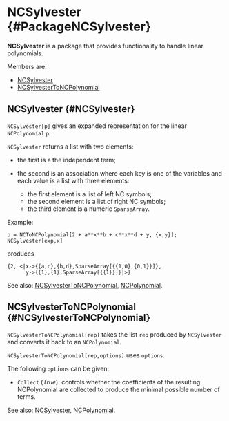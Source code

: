 # NCSylvester {#PackageNCSylvester}

**NCSylvester** is a package that provides functionality to handle linear polynomials.

Members are:

* [NCSylvester](#NCSylvester)
* [NCSylvesterToNCPolynomial](#NCSylvesterToNCPolynomial)

## NCSylvester {#NCSylvester}

`NCSylvester[p]` gives an expanded representation for the linear `NCPolynomial` `p`.

`NCSylvester` returns a list with two elements:

* the first is a the independent term;
* the second is an association where each key is one of the variables and each value is a list with three elements:

  * the first element is a list of left NC symbols;
  * the second element is a list of right NC symbols;
  * the third element is a numeric `SparseArray`.

Example:

    p = NCToNCPolynomial[2 + a**x**b + c**x**d + y, {x,y}];
    NCSylvester[exp,x]

produces

    {2, <|x->{{a,c},{b,d},SparseArray[{{1,0},{0,1}}]}, 
	      y->{{1},{1},SparseArray[{{1}}]}|>}

See also:
[NCSylvesterToNCPolynomial](#NCSylvesterToNCPolynomial), [NCPolynomial](#NCPolynomial).

## NCSylvesterToNCPolynomial {#NCSylvesterToNCPolynomial}

`NCSylvesterToNCPolynomial[rep]` takes the list `rep` produced by `NCSylvester` and converts it back to an `NCPolynomial`.

`NCSylvesterToNCPolynomial[rep,options]` uses `options`.

The following `options` can be given:
* `Collect` (*True*): controls whether the coefficients of the resulting NCPolynomial are collected to produce the minimal possible number of terms.

See also:
[NCSylvester](#NCSylvester), [NCPolynomial](#NCPolynomial).

